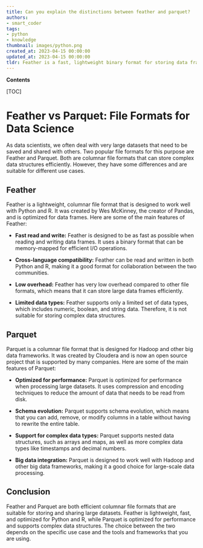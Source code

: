 ```yaml
---
title: Can you explain the distinctions between feather and parquet?
authors:
- smart_coder
tags:
- python
- knowledge
thumbnail: images/python.png
created_at: 2023-04-15 00:00:00
updated_at: 2023-04-15 00:00:00
tldr: Feather is a fast, lightweight binary format for storing data frames while Parquet is a columnar storage format optimized for large-scale query processing.
---
```


**Contents**

[TOC]

# Feather vs Parquet: File Formats for Data Science

As data scientists, we often deal with very large datasets that need to be saved and shared with others. Two popular file formats for this purpose are Feather and Parquet. Both are columnar file formats that can store complex data structures efficiently. However, they have some differences and are suitable for different use cases. 

## Feather
Feather is a lightweight, columnar file format that is designed to work well with Python and R. It was created by Wes McKinney, the creator of Pandas, and is optimized for data frames. Here are some of the main features of Feather:

* **Fast read and write:** Feather is designed to be as fast as possible when reading and writing data frames. It uses a binary format that can be memory-mapped for efficient I/O operations.

* **Cross-language compatibility:** Feather can be read and written in both Python and R, making it a good format for collaboration between the two communities.

* **Low overhead:** Feather has very low overhead compared to other file formats, which means that it can store large data frames efficiently.

* **Limited data types:** Feather supports only a limited set of data types, which includes numeric, boolean, and string data. Therefore, it is not suitable for storing complex data structures.

## Parquet
Parquet is a columnar file format that is designed for Hadoop and other big data frameworks. It was created by Cloudera and is now an open source project that is supported by many companies. Here are some of the main features of Parquet:

* **Optimized for performance:** Parquet is optimized for performance when processing large datasets. It uses compression and encoding techniques to reduce the amount of data that needs to be read from disk.

* **Schema evolution:** Parquet supports schema evolution, which means that you can add, remove, or modify columns in a table without having to rewrite the entire table.

* **Support for complex data types:** Parquet supports nested data structures, such as arrays and maps, as well as more complex data types like timestamps and decimal numbers.

* **Big data integration:** Parquet is designed to work well with Hadoop and other big data frameworks, making it a good choice for large-scale data processing.

## Conclusion
Feather and Parquet are both efficient columnar file formats that are suitable for storing and sharing large datasets. Feather is lightweight, fast, and optimized for Python and R, while Parquet is optimized for performance and supports complex data structures. The choice between the two depends on the specific use case and the tools and frameworks that you are using.
